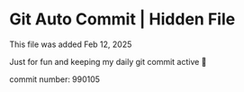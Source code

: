 # Git Auto Commit | Hidden File

This file was added Feb 12, 2025

Just for fun and keeping my daily git commit active 🤪

commit number: 990105
